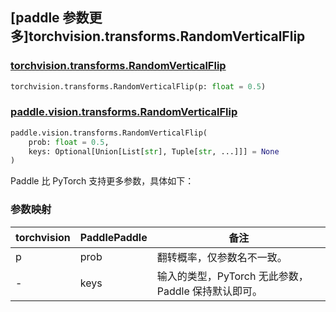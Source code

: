 ## [paddle 参数更多]torchvision.transforms.RandomVerticalFlip

### [torchvision.transforms.RandomVerticalFlip](https://pytorch.org/vision/main/generated/torchvision.transforms.RandomVerticalFlip.html)

```python
torchvision.transforms.RandomVerticalFlip(p: float = 0.5)
```

### [paddle.vision.transforms.RandomVerticalFlip](https://www.paddlepaddle.org.cn/documentation/docs/zh/develop/api/paddle/vision/transforms/RandomVerticalFlip_cn.html)

```python
paddle.vision.transforms.RandomVerticalFlip(
    prob: float = 0.5,
    keys: Optional[Union[List[str], Tuple[str, ...]]] = None
)
```

Paddle 比 PyTorch 支持更多参数，具体如下：

### 参数映射

| torchvision | PaddlePaddle | 备注                                                         |
| ------------| ------------ | ------------------------------------------------------------ |
| p           | prob         | 翻转概率，仅参数名不一致。                                       |
| -           | keys         | 输入的类型，PyTorch 无此参数，Paddle 保持默认即可。             |
